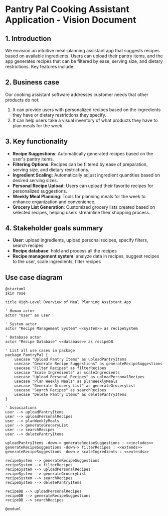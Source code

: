 
# Pantry Pal Cooking Assistant Application - Vision Document

## 1. Introduction

We envision an intuitive meal-planning assistant app that suggests recipes based on available ingredients. Users can upload their pantry items, and the app generates recipes that can be filtered by ease, serving size, and dietary restrictions. Key features include:


## 2. Business case
Our cooking assistant software addresses customer needs that other products do not:
1. It can provide users with personalized recipes based on the ingredients they have or dietary restrictions they specify.
2. It can help users take a visual inventory of what products they have to plan meals for the week.

## 3. Key functionality
- **Recipe Suggestions**: Automatically generated recipes based on the user's pantry items.
- **Filtering Options**: Recipes can be filtered by ease of preparation, serving size, and dietary restrictions.
- **Ingredient Scaling**: Automatically adjust ingredient quantities based on desired serving sizes.
- **Personal Recipe Upload**: Users can upload their favorite recipes for personalized suggestions.
- **Weekly Meal Planning**: Tools for planning meals for the week to enhance organization and convenience.
- **Grocery List Generation**: Customized grocery lists created based on selected recipes, helping users streamline their shopping process.

## 4. Stakeholder goals summary
- **User**: upload ingredients, upload personal recipes, specify filters, search recipes
- **Recipe database**: hold and process all the recipes
- **Recipe management system**: analyze data in recipes, suggest recipes to the user, scale ingredients, filter recipes


## Use case diagram

```plantuml
@startuml
skin rose

title High-Level Overview of Meal Planning Assistant App

' Human actor
actor "User" as user

' System actor
actor "Recipe Management System" <<system>> as recipeSystem

' Database actor
actor "Recipe Database" <<database>> as recipeDB

' List all use cases in package
package PantryPal {
    usecase "Upload Pantry Items" as uploadPantryItems
    usecase "Generate Recipe Suggestions" as generateRecipeSuggestions
    usecase "Filter Recipes" as filterRecipes
    usecase "Scale Ingredients" as scaleIngredients
    usecase "Upload Personal Recipes" as uploadPersonalRecipes
    usecase "Plan Weekly Meals" as planWeeklyMeals
    usecase "Generate Grocery List" as generateGroceryList
    usecase "Search Recipes" as searchRecipes
    usecase "Delete Pantry Items" as deletePantryItems
}

' Associations
user --> uploadPantryItems
user --> uploadPersonalRecipes
user --> planWeeklyMeals
user --> generateGroceryList
user --> searchRecipes
user --> deletePantryItems

uploadPantryItems -down-> generateRecipeSuggestions : <<includes>>
generateRecipeSuggestions -down-> filterRecipes : <<extends>>
generateRecipeSuggestions -down-> scaleIngredients : <<extends>>

recipeSystem --> generateRecipeSuggestions
recipeSystem --> filterRecipes
recipeSystem --> uploadPersonalRecipes
recipeSystem --> generateGroceryList
recipeSystem --> searchRecipes
recipeSystem --> deletePantryItems

recipeDB --> uploadPersonalRecipes
recipeDB --> generateRecipeSuggestions
recipeDB --> searchRecipes

@enduml
```